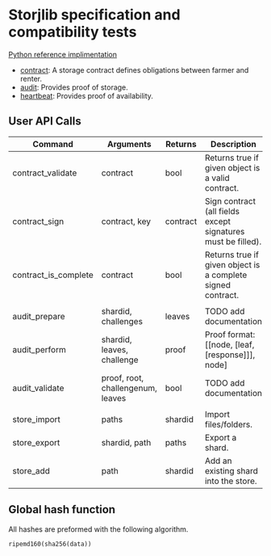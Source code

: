 # Storjlib specification and compatibility tests

[Python reference implimentation](https://github.com/storj/storjlib)

 * [contract](contract): A storage contract defines obligations between farmer and renter.
 * [audit](audit): Provides proof of storage.
 * [heartbeat](heartbeat): Provides proof of availability. 

## User API Calls

| Command                | Arguments                                | Returns       | Description                                                   |
|------------------------|------------------------------------------|---------------|---------------------------------------------------------------|
| contract_validate      | contract                                 | bool          | Returns true if given object is a valid contract.             |
| contract_sign          | contract, key                            | contract      | Sign contract (all fields except signatures must be filled).  |
| contract_is_complete   | contract                                 | bool          | Returns true if given object is a complete signed contract.   |
|                        |                                          |               |                                                               |
| audit_prepare          | shardid, challenges                      | leaves        | TODO add documentation                                        |
| audit_perform          | shardid, leaves, challenge               | proof         | Proof format: [[node, [leaf, [response]]], node]              |
| audit_validate         | proof, root, challengenum, leaves        | bool          | TODO add documentation                                        |
|                        |                                          |               |                                                               |
| store_import           | paths                                    | shardid       | Import files/folders.                                         |
| store_export           | shardid, path                            | paths         | Export a shard.                                               |
| store_add              | path                                     | shardid       | Add an existing shard into the store.                         |


## Global hash function

All hashes are preformed with the following algorithm.

    ripemd160(sha256(data))

